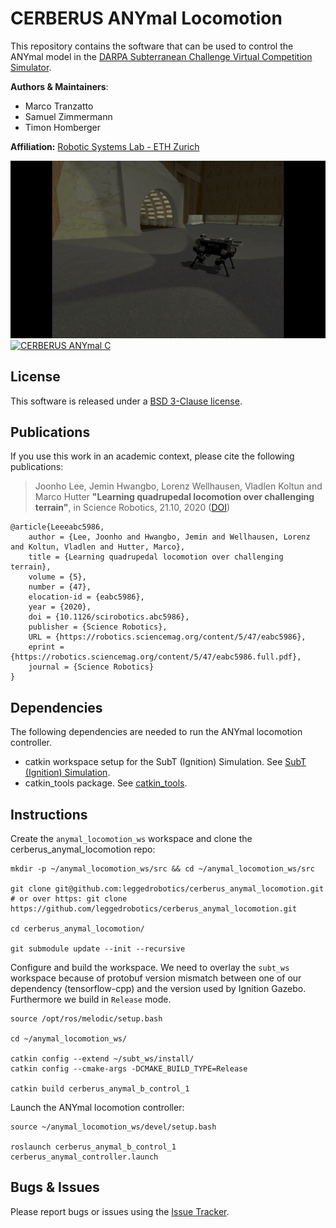 # CERBERUS ANYmal Locomotion
This repository contains the software that can be used to control the ANYmal model in the  [DARPA Subterranean Challenge Virtual Competition Simulator](https://github.com/osrf/subt/wiki).

**Authors & Maintainers**:
  * Marco Tranzatto
  * Samuel Zimmermann
  * Timon Homberger

**Affiliation:** [Robotic Systems Lab - ETH Zurich](https://rsl.ethz.ch/the-lab.html)

[![CERBERUS ANYmal B](doc/cerberus_anymal_b.gif)](doc/cerberus_anymal_b.gif)
[![CERBERUS ANYmal C](doc/cerberus_anymal_c.gif)](doc/cerberus_anymal_c.gif)

## License
This software is released under a [BSD 3-Clause license](LICENSE).

## Publications
If you use this work in an academic context, please cite the following publications:

> Joonho Lee,  Jemin Hwangbo,  Lorenz Wellhausen,  Vladlen Koltun and Marco Hutter
> **"Learning quadrupedal locomotion over challenging terrain"**,
> in Science Robotics, 21.10, 2020 ([DOI](https://robotics.sciencemag.org/content/5/47/eabc5986))

    @article{Leeeabc5986,
  	    author = {Lee, Joonho and Hwangbo, Jemin and Wellhausen, Lorenz and Koltun, Vladlen and Hutter, Marco},
      	title = {Learning quadrupedal locomotion over challenging terrain},
      	volume = {5},
      	number = {47},
      	elocation-id = {eabc5986},
      	year = {2020},
      	doi = {10.1126/scirobotics.abc5986},
      	publisher = {Science Robotics},
      	URL = {https://robotics.sciencemag.org/content/5/47/eabc5986},
      	eprint = {https://robotics.sciencemag.org/content/5/47/eabc5986.full.pdf},
      	journal = {Science Robotics}
    }

## Dependencies
The following dependencies are needed to run the ANYmal locomotion controller.
* catkin workspace setup for the SubT (Ignition) Simulation. See [SubT (Ignition) Simulation](https://github.com/osrf/subt/wiki/Catkin%20System%20Setup).
* catkin_tools package. See [catkin_tools](https://catkin-tools.readthedocs.io/en/latest/installing.html).

## Instructions
Create the `anymal_locomotion_ws` workspace and clone the cerberus_anymal_locomotion repo:
```
mkdir -p ~/anymal_locomotion_ws/src && cd ~/anymal_locomotion_ws/src

git clone git@github.com:leggedrobotics/cerberus_anymal_locomotion.git # or over https: git clone https://github.com/leggedrobotics/cerberus_anymal_locomotion.git

cd cerberus_anymal_locomotion/

git submodule update --init --recursive
```

Configure and build the workspace. We need to overlay the `subt_ws` workspace because of protobuf version mismatch between one of our dependency (tensorflow-cpp) and the version used by Ignition Gazebo. Furthermore we build in `Release` mode.
```
source /opt/ros/melodic/setup.bash

cd ~/anymal_locomotion_ws/

catkin config --extend ~/subt_ws/install/
catkin config --cmake-args -DCMAKE_BUILD_TYPE=Release

catkin build cerberus_anymal_b_control_1
```

Launch the ANYmal locomotion controller:
```
source ~/anymal_locomotion_ws/devel/setup.bash

roslaunch cerberus_anymal_b_control_1 cerberus_anymal_controller.launch
```

## Bugs & Issues
Please report bugs or issues using the [Issue Tracker](https://github.com/leggedrobotics/cerberus_anymal_locomotion/issues).
